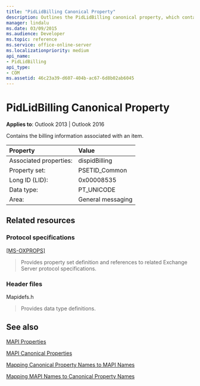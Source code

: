 ```yaml
---
title: "PidLidBilling Canonical Property"
description: Outlines the PidLidBilling canonical property, which contains the billing information associated with an item.
manager: lindalu
ms.date: 03/09/2015
ms.audience: Developer
ms.topic: reference
ms.service: office-online-server
ms.localizationpriority: medium
api_name:
- PidLidBilling
api_type:
- COM
ms.assetid: 46c23a39-d607-404b-ac67-6d8b02ab6045
---
```


# PidLidBilling Canonical Property

  
  
**Applies to**: Outlook 2013 | Outlook 2016 
  
Contains the billing information associated with an item.
  
|Property |Value |
|:-----|:-----|
|Associated properties:  <br/> |dispidBilling  <br/> |
|Property set:  <br/> |PSETID_Common  <br/> |
|Long ID (LID):  <br/> |0x00008535  <br/> |
|Data type:  <br/> |PT_UNICODE  <br/> |
|Area:  <br/> |General messaging  <br/> |
   
## Related resources

### Protocol specifications

[[MS-OXPROPS]](https://msdn.microsoft.com/library/f6ab1613-aefe-447d-a49c-18217230b148%28Office.15%29.aspx)
  
> Provides property set definition and references to related Exchange Server protocol specifications.
    
### Header files

Mapidefs.h
  
> Provides data type definitions.
    
## See also



[MAPI Properties](mapi-properties.md)
  
[MAPI Canonical Properties](mapi-canonical-properties.md)
  
[Mapping Canonical Property Names to MAPI Names](mapping-canonical-property-names-to-mapi-names.md)
  
[Mapping MAPI Names to Canonical Property Names](mapping-mapi-names-to-canonical-property-names.md)

